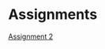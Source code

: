 # Assignments
[Assignment 2](https://github.com/furkan013/Assignments/blob/master/assignment2.ipynb) 
